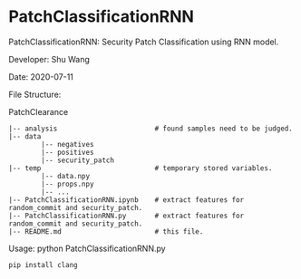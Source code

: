 # PatchClassificationRNN

PatchClassificationRNN: Security Patch Classification using RNN model.

Developer: Shu Wang

Date: 2020-07-11

File Structure:

PatchClearance

    |-- analysis                        # found samples need to be judged.
    |-- data
            |-- negatives
            |-- positives
            |-- security_patch
    |-- temp                            # temporary stored variables.
            |-- data.npy
            |-- props.npy
            |-- ...
    |-- PatchClassificationRNN.ipynb    # extract features for random_commit and security_patch.
    |-- PatchClassificationRNN.py       # extract features for random_commit and security_patch.
    |-- README.md                       # this file.

Usage:
    python PatchClassificationRNN.py

```shell script
pip install clang
``` 